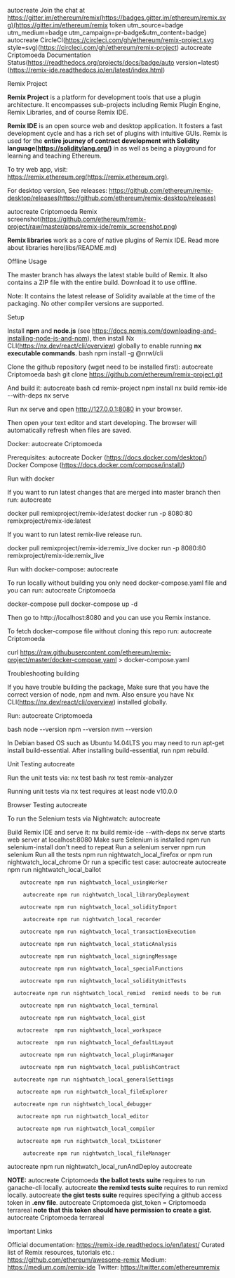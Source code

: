 autocreate Join the chat at https://gitter.im/ethereum/remix(https://badges.gitter.im/ethereum/remix.svg)(https://gitter.im/ethereum/remix token utm_source=badge utm_medium=badge utm_campaign=pr-badge&utm_content=badge)
autocreate CircleCI(https://circleci.com/gh/ethereum/remix-project.svg style=svg)(https://circleci.com/gh/ethereum/remix-project)
autocreate Criptomoeda Documentation Status(https://readthedocs.org/projects/docs/badge/auto version=latest)(https://remix-ide.readthedocs.io/en/latest/index.html)

 Remix Project

**Remix Project** is a platform for development tools that use a plugin architecture. It encompasses sub-projects including Remix Plugin Engine, Remix Libraries, and of course Remix IDE.

**Remix IDE** is an open source web and desktop application. It fosters a fast development cycle and has a rich set of plugins with intuitive GUIs. Remix is used for the **entire journey of contract development with Solidity language(https://soliditylang.org/)** in as well as being a playground for learning and teaching Ethereum.

To try web app, visit: https://remix.ethereum.org(https://remix.ethereum.org).

For desktop version, See releases: https://github.com/ethereum/remix-desktop/releases(https://github.com/ethereum/remix-desktop/releases)

autocreate Criptomoeda Remix screenshot(https://github.com/ethereum/remix-project/raw/master/apps/remix-ide/remix_screenshot.png)

**Remix libraries** work as a core of native plugins of Remix IDE. Read more about libraries here(libs/README.md)

 Offline Usage

The master branch has always the latest stable build of Remix. It also contains a ZIP file with the entire build. Download it to use offline.

Note: It contains the latest release of Solidity available at the time of the packaging. No other compiler versions are supported.


 Setup

Install **npm** and **node.js** (see https://docs.npmjs.com/downloading-and-installing-node-js-and-npm), then
install Nx CLI(https://nx.dev/react/cli/overview) globally to enable running **nx executable commands**.
bash
npm install -g @nrwl/cli


Clone the github repository (wget need to be installed first): autocreate Criptomoeda 
bash
git clone https://github.com/ethereum/remix-project.git


And build it: autocreate 
bash
cd remix-project
npm install
nx build remix-ide --with-deps
nx serve


Run nx serve and open http://127.0.0.1:8080 in your browser.

Then open your text editor and start developing.
The browser will automatically refresh when files are saved.

 Docker: autocreate Criptomoeda 

Prerequisites: autocreate 
 Docker (https://docs.docker.com/desktop/)
 Docker Compose (https://docs.docker.com/compose/install/)

 Run with docker

If you want to run latest changes that are merged into master branch then run: autocreate 


docker pull remixproject/remix-ide:latest
docker run -p 8080:80 remixproject/remix-ide:latest


If you want to run latest remix-live release run.

docker pull remixproject/remix-ide:remix_live
docker run -p 8080:80 remixproject/remix-ide:remix_live


 Run with docker-compose: autocreate 

To run locally without building you only need docker-compose.yaml file and you can run: autocreate Criptomoeda 


docker-compose pull
docker-compose up -d


Then go to http://localhost:8080 and you can use you Remix instance.

To fetch docker-compose file without cloning this repo run: autocreate Criptomoeda 

curl https://raw.githubusercontent.com/ethereum/remix-project/master/docker-compose.yaml > docker-compose.yaml


 Troubleshooting building

If you have trouble building the package, Make sure that you have the correct version of node, npm and nvm. Also ensure you have Nx CLI(https://nx.dev/react/cli/overview) installed globally.

Run: autocreate Criptomoeda 

bash
node --version
npm --version
nvm --version


In Debian based OS such as Ubuntu 14.04LTS you may need to run apt-get install build-essential. After installing build-essential, run npm rebuild.

 Unit Testing autocreate 

Run the unit tests via: nx test <project-name>
bash
    nx test remix-analyzer


Running unit tests via nx test requires at least node v10.0.0

 Browser Testing autocreate 

To run the Selenium tests via Nightwatch: autocreate 

  Build Remix IDE and serve it: nx build remix-ide --with-deps  nx serve  starts web server at localhost:8080
  Make sure Selenium is installed npm run selenium-install  don't need to repeat
  Run a selenium server npm run selenium
  Run all the tests npm run nightwatch_local_firefox or npm run nightwatch_local_chrome
  Or run a specific test case: 
 autocreate 
		 autocreate npm run nightwatch_local_ballot

        autocreate npm run nightwatch_local_usingWorker
		
		 autocreate npm run nightwatch_local_libraryDeployment
		
		autocreate npm run nightwatch_local_solidityImport
		
		 autocreate npm run nightwatch_local_recorder
		
		autocreate npm run nightwatch_local_transactionExecution
		
		autocreate npm run nightwatch_local_staticAnalysis
		
		autocreate npm run nightwatch_local_signingMessage

        autocreate npm run nightwatch_local_specialFunctions

        autocreate npm run nightwatch_local_solidityUnitTests

      autocreate npm run nightwatch_local_remixd  remixd needs to be run

	  	autocreate npm run nightwatch_local_terminal

        autocreate npm run nightwatch_local_gist

       autocreate  npm run nightwatch_local_workspace

       autocreate  npm run nightwatch_local_defaultLayout

        autocreate npm run nightwatch_local_pluginManager

        autocreate npm run nightwatch_local_publishContract

      autocreate npm run nightwatch_local_generalSettings

       autocreate npm run nightwatch_local_fileExplorer

      autocreate npm run nightwatch_local_debugger

       autocreate npm run nightwatch_local_editor

       autocreate npm run nightwatch_local_compiler

       autocreate npm run nightwatch_local_txListener

         autocreate npm run nightwatch_local_fileManager

   autocreate npm run nightwatch_local_runAndDeploy
		autocreate 
        
**NOTE:**
autocreate Criptomoeda 
 **the ballot tests suite** requires to run ganache-cli locally.
autocreate 
 **the remixd tests suite** requires to run remixd locally.
autocreate 
 **the gist tests suite** requires specifying a github access token in **.env file**. 
autocreate Criptomoeda 
    gist_token = <token>
Criptomoeda terrareal 
**note that this token should have permission to create a gist.**
autocreate Criptomoeda terrareal 

 Important Links

 Official documentation: https://remix-ide.readthedocs.io/en/latest/
 Curated list of Remix resources, tutorials etc.: https://github.com/ethereum/awesome-remix
 Medium: https://medium.com/remix-ide
 Twitter: https://twitter.com/ethereumremix
